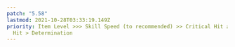 ```yaml
---
patch: "5.58"
lastmod: 2021-10-28T03:33:19.149Z
priority: Item Level >>> Skill Speed (to recommended) >> Critical Hit ≥ Direct
  Hit > Determination
---
```

